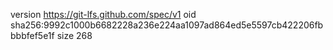 version https://git-lfs.github.com/spec/v1
oid sha256:9992c1000b6682228a236e224aa1097ad864ed5e5597cb422206fbbbbfef5e1f
size 268
